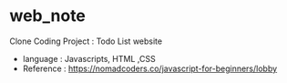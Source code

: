 # web_note
Clone Coding Project : Todo List website


* language : Javascripts, HTML ,CSS
* Reference : https://nomadcoders.co/javascript-for-beginners/lobby
